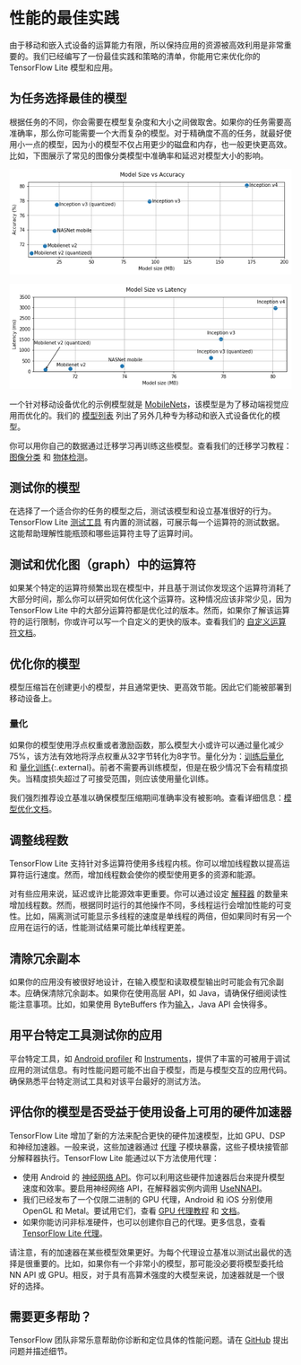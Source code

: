 # 性能的最佳实践

由于移动和嵌入式设备的运算能力有限，所以保持应用的资源被高效利用是非常重要的。我们已经编写了一份最佳实践和策略的清单，你能用它来优化你的 TensorFlow Lite 模型和应用。

## 为任务选择最佳的模型

根据任务的不同，你会需要在模型复杂度和大小之间做取舍。如果你的任务需要高准确率，那么你可能需要一个大而复杂的模型。对于精确度不高的任务，就最好使用小一点的模型，因为小的模型不仅占用更少的磁盘和内存，也一般更快更高效。比如，下图展示了常见的图像分类模型中准确率和延迟对模型大小的影响。

![模型大小和准确度的关系图](../images/performance/model_size_vs_accuracy.png "模型大小和准确度")

![模型大小和延迟时间的关系图](../images/performance/model_size_vs_latency.png "模型大小和延迟时间")

一个针对移动设备优化的示例模型就是 [MobileNets](https://arxiv.org/abs/1704.04861)，该模型是为了移动端视觉应用而优化的。我们的 [模型列表](../models/hosted.md) 列出了另外几种专为移动和嵌入式设备优化的模型。

你可以用你自己的数据通过迁移学习再训练这些模型。查看我们的迁移学习教程：[图像分类](https://codelabs.developers.google.com/codelabs/tensorflow-for-poets/#0) 和 [物体检测](https://medium.com/tensorflow/training-and-serving-a-realtime-mobile-object-detector-in-30-minutes-with-cloud-tpus-b78971cf1193)。

## 测试你的模型

在选择了一个适合你的任务的模型之后，测试该模型和设立基准很好的行为。TensorFlow Lite [测试工具](https://github.com/tensorflow/tensorflow/tree/master/tensorflow/lite/tools/benchmark) 有内置的测试器，可展示每一个运算符的测试数据。这能帮助理解性能瓶颈和哪些运算符主导了运算时间。

## 测试和优化图（graph）中的运算符

如果某个特定的运算符频繁出现在模型中，并且基于测试你发现这个运算符消耗了大部分时间，那么你可以研究如何优化这个运算符。这种情况应该非常少见，因为 TensorFlow Lite 中的大部分运算符都是优化过的版本。然而，如果你了解该运算符的运行限制，你或许可以写一个自定义的更快的版本。查看我们的 [自定义运算符文档](../custom_operators.md)。

## 优化你的模型

模型压缩旨在创建更小的模型，并且通常更快、更高效节能。因此它们能被部署到移动设备上。

### 量化

如果你的模型使用浮点权重或者激励函数，那么模型大小或许可以通过量化减少75%，该方法有效地将浮点权重从32字节转化为8字节。量化分为：[训练后量化](post_training_quantization.md) 和 [量化训练](https://github.com/tensorflow/tensorflow/blob/master/tensorflow/contrib/quantize/README.md){:.external}。前者不需要再训练模型，但是在极少情况下会有精度损失。当精度损失超过了可接受范围，则应该使用量化训练。

我们强烈推荐设立基准以确保模型压缩期间准确率没有被影响。查看详细信息：[模型优化文档](model_optimization.md)。

## 调整线程数

TensorFlow Lite 支持针对多运算符使用多线程内核。你可以增加线程数以提高运算符运行速度。然而，增加线程数会使你的模型使用更多的资源和能源。

对有些应用来说，延迟或许比能源效率更重要。你可以通过设定 [解释器](https://github.com/tensorflow/tensorflow/blob/master/tensorflow/lite/interpreter.h#L346) 的数量来增加线程数。然而，根据同时运行的其他操作不同，多线程运行会增加性能的可变性。比如，隔离测试可能显示多线程的速度是单线程的两倍，但如果同时有另一个应用在运行的话，性能测试结果可能比单线程更差。

## 清除冗余副本

如果你的应用没有被很好地设计，在输入模型和读取模型输出时可能会有冗余副本。应确保清除冗余副本。如果你在使用高层 API，如 Java，请确保仔细阅读性能注意事项。比如，如果使用 ByteBuffers 作为[输入](https://github.com/tensorflow/tensorflow/blob/master/tensorflow/lite/java/src/main/java/org/tensorflow/lite/Interpreter.java#L175)，Java API 会快得多。

## 用平台特定工具测试你的应用

平台特定工具，如 [Android profiler](https://developer.android.com/studio/profile/android-profiler) 和 [Instruments](https://help.apple.com/instruments/mac/current/)，提供了丰富的可被用于调试应用的测试信息。有时性能问题可能不出自于模型，而是与模型交互的应用代码。确保熟悉平台特定测试工具和对该平台最好的测试方法。

## 评估你的模型是否受益于使用设备上可用的硬件加速器

TensorFlow Lite 增加了新的方法来配合更快的硬件加速模型，比如 GPU、DSP 和神经加速器。一般来说，这些加速器通过 [代理](delegates.md) 子模块暴露，这些子模块接管部分解释器执行。TensorFlow Lite 能通过以下方法使用代理：

*   使用 Android 的 [神经网络 API](https://developer.android.com/ndk/guides/neuralnetworks/)。你可以利用这些硬件加速器后台来提升模型速度和效率。要启用神经网络 API，在解释器实例内调用 [UseNNAPI](https://github.com/tensorflow/tensorflow/blob/master/tensorflow/lite/interpreter.h#L343)。
*   我们已经发布了一个仅限二进制的 GPU 代理，Android 和 iOS 分别使用 OpenGL 和 Metal。要试用它们，查看 [GPU 代理教程](gpu.md) 和 [文档](gpu_advanced.md)。
*   如果你能访问非标准硬件，也可以创建你自己的代理。更多信息，查看 [TensorFlow Lite 代理](delegates.md)。

请注意，有的加速器在某些模型效果更好。为每个代理设立基准以测试出最优的选择是很重要的。比如，如果你有一个非常小的模型，那可能没必要将模型委托给 NN API 或 GPU。相反，对于具有高算术强度的大模型来说，加速器就是一个很好的选择。

## 需要更多帮助？

TensorFlow 团队非常乐意帮助你诊断和定位具体的性能问题。请在 [GitHub](https://github.com/tensorflow/tensorflow/issues) 提出问题并描述细节。